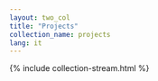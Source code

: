 ```yaml
---
layout: two_col
title: "Projects"
collection_name: projects
lang: it
---
```

{% include collection-stream.html %}
